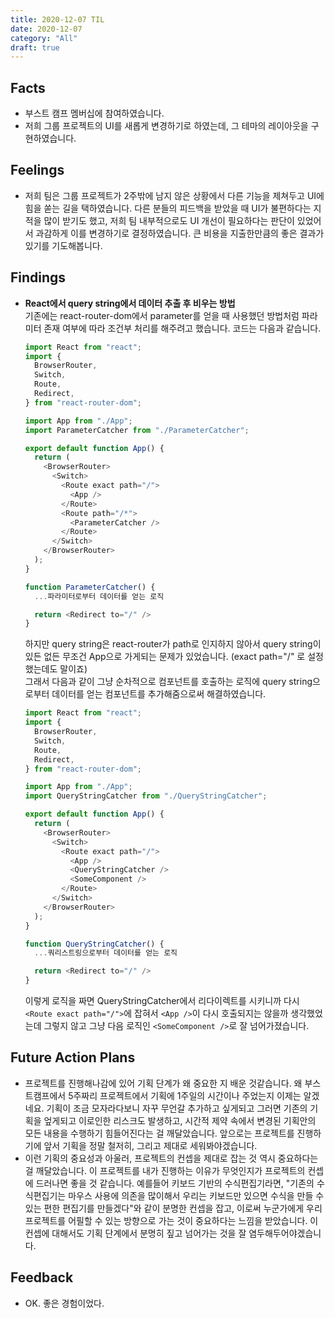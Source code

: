 ```yaml
---
title: 2020-12-07 TIL
date: 2020-12-07
category: "All"
draft: true
---
```


## Facts

- 부스트 캠프 멤버십에 참여하였습니다.
- 저희 그룹 프로젝트의 UI를 새롭게 변경하기로 하였는데, 그 테마의 레이아웃을 구현하였습니다.

## Feelings

- 저희 팀은 그룹 프로젝트가 2주밖에 남지 않은 상황에서 다른 기능을 제쳐두고 UI에 힘을 쏟는 길을 택하였습니다. 다른 분들의 피드백을 받았을 때 UI가 불편하다는 지적을 많이 받기도 했고, 저희 팀 내부적으로도 UI 개선이 필요하다는 판단이 있었어서 과감하게 이를 변경하기로 결정하였습니다. 큰 비용을 지출한만큼의 좋은 결과가 있기를 기도해봅니다.

## Findings

- **React에서 query string에서 데이터 추출 후 비우는 방법**  
  기존에는 react-router-dom에서 parameter를 얻을 때 사용했던 방법처럼 파라미터 존재 여부에 따라 조건부 처리를 해주려고 했습니다. 코드는 다음과 같습니다.

    ```js
    import React from "react";
    import {
      BrowserRouter,
      Switch,
      Route,
      Redirect,
    } from "react-router-dom";

    import App from "./App";
    import ParameterCatcher from "./ParameterCatcher";

    export default function App() {
      return (
        <BrowserRouter>
          <Switch>
            <Route exact path="/">
              <App />
            </Route>
            <Route path="/*">
              <ParameterCatcher />
            </Route>
          </Switch>
        </BrowserRouter>
      );
    }

    function ParameterCatcher() {
      ...파라미터로부터 데이터를 얻는 로직

      return <Redirect to="/" />
    }
    ```

    하지만 query string은 react-router가 path로 인지하지 않아서 query string이 있든 없든 무조건 App으로 가게되는 문제가 있었습니다. (exact path="/" 로 설정했는데도 말이죠)  
    그래서 다음과 같이 그냥 순차적으로 컴포넌트를 호출하는 로직에 query string으로부터 데이터를 얻는 컴포넌트를 추가해줌으로써 해결하였습니다.

    ```js
    import React from "react";
    import {
      BrowserRouter,
      Switch,
      Route,
      Redirect,
    } from "react-router-dom";

    import App from "./App";
    import QueryStringCatcher from "./QueryStringCatcher";

    export default function App() {
      return (
        <BrowserRouter>
          <Switch>
            <Route exact path="/">
              <App />
              <QueryStringCatcher />
              <SomeComponent />
            </Route>
          </Switch>
        </BrowserRouter>
      );
    }

    function QueryStringCatcher() {
      ...쿼리스트링으로부터 데이터를 얻는 로직

      return <Redirect to="/" />
    }
    ```

    이렇게 로직을 짜면 QueryStringCatcher에서 리다이렉트를 시키니까 다시 `<Route exact path="/">`에 잡혀서 `<App />`이 다시 호출되지는 않을까 생각했었는데 그렇지 않고 그냥 다음 로직인 `<SomeComponent />`로 잘 넘어가졌습니다.

## Future Action Plans

- 프로젝트를 진행해나감에 있어 기획 단계가 왜 중요한 지 배운 것같습니다. 왜 부스트캠프에서 5주짜리 프로젝트에서 기획에 1주일의 시간이나 주었는지 이제는 알겠네요. 기획이 조금 모자라다보니 자꾸 무언갈 추가하고 싶게되고 그러면 기존의 기획을 엎게되고 이로인한 리스크도 발생하고, 시간적 제약 속에서 변경된 기획안의 모든 내용을 수행하기 힘들어진다는 걸 깨달았습니다. 앞으로는 프로젝트를 진행하기에 앞서 기획을 정말 철저히, 그리고 제대로 세워봐야겠습니다.
- 이런 기획의 중요성과 아울러, 프로젝트의 컨셉을 제대로 잡는 것 역시 중요하다는 걸 깨달았습니다. 이 프로젝트를 내가 진행하는 이유가 무엇인지가 프로젝트의 컨셉에 드러나면 좋을 것 같습니다. 예를들어 키보드 기반의 수식편집기라면, "기존의 수식편집기는 마우스 사용에 의존을 많이해서 우리는 키보드만 있으면 수식을 만들 수 있는 편한 편집기를 만들겠다"와 같이 분명한 컨셉을 잡고, 이로써 누군가에게 우리 프로젝트를 어필할 수 있는 방향으로 가는 것이 중요하다는 느낌을 받았습니다. 이 컨셉에 대해서도 기획 단계에서 분명히 짚고 넘어가는 것을 잘 염두해두어야겠습니다.

## Feedback

- OK. 좋은 경험이었다.
